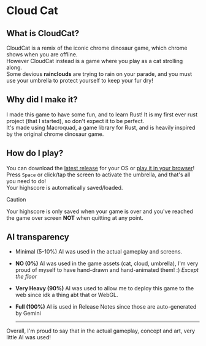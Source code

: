 # Cloud Cat

## What is CloudCat?

CloudCat is a remix of the iconic chrome dinosaur game, which chrome shows when you are offline.  
However CloudCat instead is a game where you play as a cat strolling along.  
Some devious **rainclouds** are trying to rain on your parade, and you must use your umbrella to protect yourself to
keep your fur dry!

## Why did I make it?

I made this game to have some fun, and to learn Rust! It is my first ever rust project (that I started), so don't expect it to be
perfect.  
It's made using Macroquad, a game library for Rust, and is heavily inspired by the original chrome dinosaur game.

## How do I play?

You can download the [latest release](https://github.com/Spacexplorer11/CloudCat/releases/latest) for your OS or [play it in your browser](https://cloudcat.online)!
Press `Space` or click/tap the screen to activate the umbrella, and that's all you need to do!  
Your highscore is automatically saved/loaded.  
>[!CAUTION]
> Your highscore is only saved when your game is over and you've reached the game over screen
> **NOT** when quitting at any point.

## AI transparency
- Minimal (5-10%) AI was used in the actual gameplay and screens.
- **NO (0%)** AI was used in the game assets (cat, cloud, umbrella), I'm very proud of myself to have hand-drawn and hand-animated them! :) _Except the floor_
- **Very Heavy (90%)** AI was used to allow me to deploy this game to the web since idk a thing abt that or WebGL.
- **Full (100%)** AI is used in Release Notes since those are auto-generated by Gemini
  
  ---
  
Overall, I'm proud to say that in the actual gameplay, concept and art, very little AI was used!
